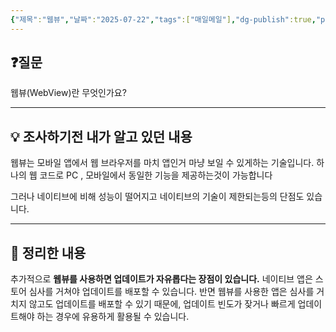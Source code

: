 ```yaml
---
{"제목":"웹뷰","날짜":"2025-07-22","tags":["매일메일"],"dg-publish":true,"permalink":"/매일메일/25년7월/웹뷰/","dgPassFrontmatter":true,"created":"2025-07-22T13:46:57.813+09:00","updated":"2025-07-22T13:49:02.303+09:00"}
---
```


## ❓질문

웹뷰(WebView)란 무엇인가요?

---
## 💡 조사하기전 내가 알고 있던 내용

웹뷰는 모바일 앱에서 웹 브라우저를 마치 앱인거 마냥 보일 수 있게하는 기술입니다.
하나의 웹 코드로 PC , 모바일에서 동일한 기능을 제공하는것이 가능합니다

그러나 네이티브에 비해 성능이 떨어지고 네이티브의 기술이 제한되는등의 단점도 있습니다.

---
## 🏫 정리한 내용

추가적으로 **웹뷰를 사용하면 업데이트가 자유롭다는 장점이 있습니다.** 네이티브 앱은 스토어 심사를 거쳐야 업데이트를 배포할 수 있습니다. 반면 웹뷰를 사용한 앱은 심사를 거치지 않고도 업데이트를 배포할 수 있기 때문에, 업데이트 빈도가 잦거나 빠르게 업데이트해야 하는 경우에 유용하게 활용될 수 있습니다.